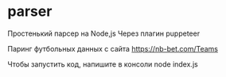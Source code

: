 # parser
Простенький парсер на Node,js
Через плагин puppeteer

Паринг футбольных данных с сайта https://nb-bet.com/Teams

Чтобы запустить код, напишите в консоли node index.js
